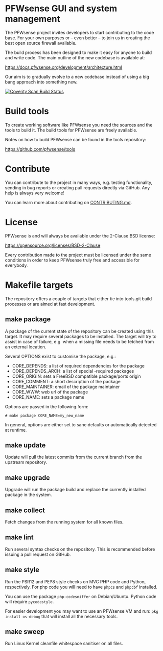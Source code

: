 PFWsense GUI and system management
==================================

The PFWsense project invites developers to start contributing to
the code base.  For your own purposes or – even better – to join us in
creating the best open source firewall available.

The build process has been designed to make it easy for anyone to
build and write code.  The main outline of the new codebase is
available at:

https://docs.pfwsense.org/development/architecture.html

Our aim is to gradually evolve to a new codebase instead of using a
big bang approach into something new.

<a href="https://scan.coverity.com/projects/pfwsense-core">
  <img alt="Coverity Scan Build Status"
       src="https://scan.coverity.com/projects/26974/badge.svg"/>
</a>

Build tools
===========

To create working software like PFWsense you need the sources and the
tools to build it.  The build tools for PFWsense are freely available.

Notes on how to build PFWsense can be found in the tools repository:

https://github.com/pfwsense/tools

Contribute
==========

You can contribute to the project in many ways, e.g. testing
functionality, sending in bug reports or creating pull requests
directly via GitHub.  Any help is always very welcome!

You can learn more about contributing on [CONTRIBUTING.md](./CONTRIBUTING.md).

License
=======

PFWsense is and will always be available under the 2-Clause BSD license:

https://opensource.org/licenses/BSD-2-Clause

Every contribution made to the project must be licensed under the
same conditions in order to keep PFWsense truly free and accessible
for everybody.

Makefile targets
================

The repository offers a couple of targets that either tie into
tools.git build processes or are aimed at fast development.

make package
------------

A package of the current state of the repository can be created using
this target.  It may require several packages to be installed.  The
target will try to assist in case of failure, e.g. when a missing file
needs to be fetched from an external location.

Several OPTIONS exist to customise the package, e.g.:

* CORE_DEPENDS: a list of required dependencies for the package
* CORE_DEPENDS_ARCH: a list of special <ARCH>-required packages
* CORE_ORIGIN: sets a FreeBSD compatible package/ports origin
* CORE_COMMENT: a short description of the package
* CORE_MAINTAINER: email of the package maintainer
* CORE_WWW: web url of the package
* CORE_NAME: sets a package name

Options are passed in the following form:

    # make package CORE_NAME=my_new_name

In general, options are either set to sane defaults or automatically
detected at runtime.

make update
-----------

Update will pull the latest commits from the current branch from the
upstream repository.

make upgrade
------------

Upgrade will run the package build and replace the currently installed
package in the system.

make collect
------------

Fetch changes from the running system for all known files.

make lint
---------

Run several syntax checks on the repository.  This is recommended
before issuing a pull request on GitHub.

make style
----------

Run the PSR12 and PEP8 style checks on MVC PHP code and Python,
respectively.
For php code you will need to have `phpcs` and `phpcbf` installed.

You can use the package `php-codesniffer` on Debian/Ubuntu.
Python code will require `pycodestyle`.

For easier development you may want to use an PFWsense VM and run:
`pkg install os-debug` that will install all the necessary tools.

make sweep
----------

Run Linux Kernel cleanfile whitespace sanitiser on all files.

